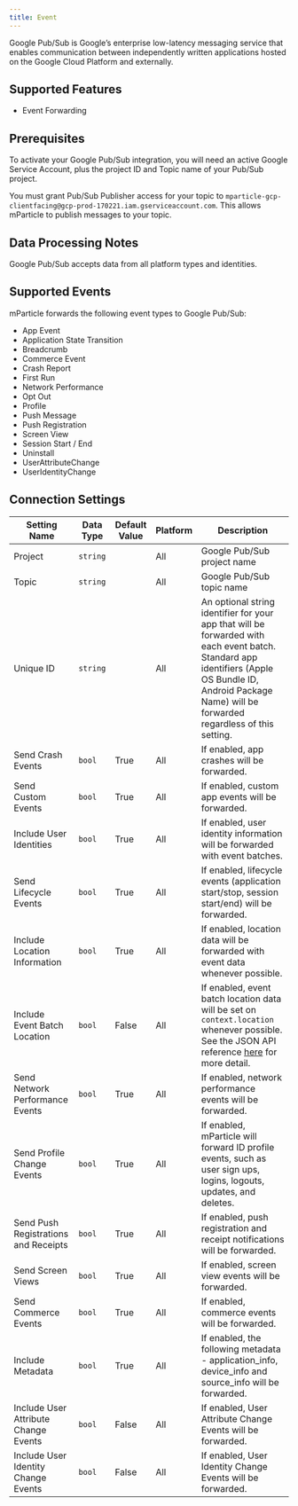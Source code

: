 ```yaml
---
title: Event
---
```


Google Pub/Sub is Google’s enterprise low-latency messaging service that enables communication between independently written applications hosted on the Google Cloud Platform and externally.

## Supported Features

* Event Forwarding

## Prerequisites

To activate your Google Pub/Sub integration, you will need an active Google Service Account, plus the project ID and Topic name of your Pub/Sub project.

You must grant Pub/Sub Publisher access for your topic to `mparticle-gcp-clientfacing@gcp-prod-170221.iam.gserviceaccount.com`. This allows mParticle to publish messages to your topic.

## Data Processing Notes

Google Pub/Sub accepts data from all platform types and identities.

## Supported Events

mParticle forwards the following event types to Google Pub/Sub:

* App Event
* Application State Transition
* Breadcrumb
* Commerce Event
* Crash Report
* First Run
* Network Performance
* Opt Out
* Profile
* Push Message
* Push Registration
* Screen View
* Session Start / End
* Uninstall
* UserAttributeChange
* UserIdentityChange


## Connection Settings

| Setting Name |  Data Type    | Default Value | Platform | Description |
| ---|---|---|---|---
| Project | `string` | <unset> | All| Google Pub/Sub project name |
| Topic | `string` | <unset> | All| Google Pub/Sub topic name |
| Unique ID | `string` | <unset> | All| An optional string identifier for your app that will be forwarded with each event batch.  Standard app identifiers (Apple OS Bundle ID, Android Package Name) will be forwarded regardless of this setting. |
| Send Crash Events | `bool` | True | All| If enabled, app crashes will be forwarded. |
| Send Custom Events | `bool` | True | All| If enabled, custom app events will be forwarded. |
| Include User Identities | `bool` | True | All| If enabled, user identity information will be forwarded with event batches. |
| Send Lifecycle Events | `bool` | True | All| If enabled, lifecycle events (application start/stop, session start/end) will be forwarded. |
| Include Location Information | `bool` | True | All| If enabled, location data will be forwarded with event data whenever possible. |
| Include Event Batch Location | `bool` | False | All| If enabled, event batch location data will be set on `context.location` whenever possible. See the JSON API reference [here](/developers/server/json-reference/#context) for more detail. |
| Send Network Performance Events | `bool` | True | All| If enabled, network performance events will be forwarded. |
| Send Profile Change Events | `bool` | True | All| If enabled, mParticle will forward ID profile events, such as user sign ups, logins, logouts, updates, and deletes. |
| Send Push Registrations and Receipts | `bool` | True | All| If enabled, push registration and receipt notifications will be forwarded. |
| Send Screen Views | `bool` | True | All| If enabled, screen view events will be forwarded. |
| Send Commerce Events | `bool` | True | All| If enabled, commerce events will be forwarded. |
| Include Metadata | `bool` | True | All| If enabled, the following metadata - application_info, device_info and source_info will be forwarded. |
| Include User Attribute Change Events | `bool` | False | All| If enabled, User Attribute Change Events will be forwarded. |
| Include User Identity Change Events | `bool` | False | All| If enabled, User Identity Change Events will be forwarded. |
